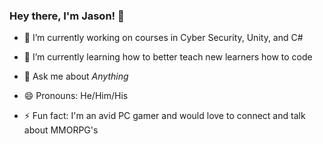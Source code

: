 ### Hey there, I'm Jason!  👋

- 🔭 I’m currently working on courses in Cyber Security, Unity, and C#

- 🌱 I’m currently learning how to better teach new learners how to code

- 💬 Ask me about *Anything*

- 😄 Pronouns: He/Him/His

- ⚡ Fun fact: I'm an avid PC gamer and would love to connect and talk about MMORPG's
